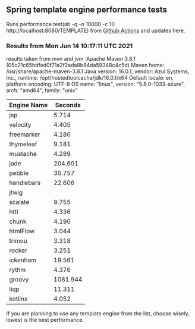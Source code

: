 
<script async src="//pagead2.googlesyndication.com/pagead/js/adsbygoogle.js"></script>
<script>
    (adsbygoogle = window.adsbygoogle || []).push({
         google_ad_client: "ca-pub-7118095690658891",
         enable_page_level_ads: true
    });
</script>

## Spring template engine performance tests

Runs performance test(ab -q -n 10000 -c 10 http://localhost:8080/TEMPLATE) from [Github Actions](https://github.com/ozkanpakdil/spring-comparing-template-engines/actions) and updates here.

### Results from Mon Jun 14 10:17:11 UTC 2021
results taken from mvn and jvm :Apache Maven 3.8.1 (05c21c65bdfed0f71a2f2ada8b84da59348c4c5d)
Maven home: /usr/share/apache-maven-3.8.1
Java version: 16.0.1, vendor: Azul Systems, Inc., runtime: /opt/hostedtoolcache/jdk/16.0.1/x64
Default locale: en, platform encoding: UTF-8
OS name: "linux", version: "5.8.0-1033-azure", arch: "amd64", family: "unix"

|Engine Name | Seconds|
|------------|--------|
|jsp | 5.714|
|velocity | 4.405|
|freemarker | 4.180|
|thymeleaf | 9.181|
|mustache | 4.289|
|jade | 204.601|
|pebble | 30.757|
|handlebars | 22.606|
|jtwig | |
|scalate | 9.755|
|httl | 4.336|
|chunk | 4.190|
|htmlFlow | 3.044|
|trimou | 3.318|
|rocker | 3.251|
|ickenham | 19.561|
|rythm | 4.376|
|groovy | 1081.944|
|liqp | 11.311|
|kotlinx | 4.052|

If you are planning to use any template engine from the list, choose wisely, lowest is the best performance.

<div id="disqus_thread"></div>
<script type="text/javascript">
    /* * * CONFIGURATION VARIABLES * * */
    var disqus_shortname = 'ozkanpakdil';
    
    /* * * DON'T EDIT BELOW THIS LINE * * */
    (function() {
        var dsq = document.createElement('script'); dsq.type = 'text/javascript'; dsq.async = true;
        dsq.src = '//' + disqus_shortname + '.disqus.com/embed.js';
        (document.getElementsByTagName('head')[0] || document.getElementsByTagName('body')[0]).appendChild(dsq);
    })();
</script>

